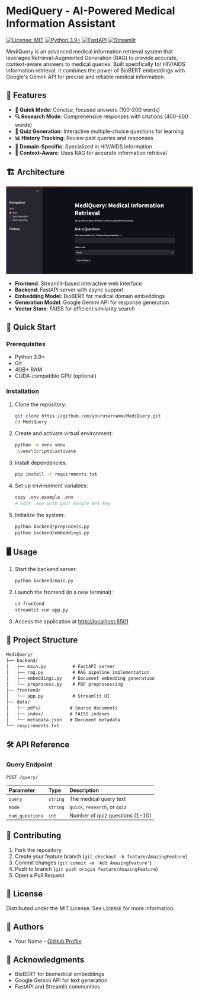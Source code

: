 # MediQuery - AI-Powered Medical Information Assistant

[![License: MIT](https://img.shields.io/badge/License-MIT-yellow.svg)](https://opensource.org/licenses/MIT)
[![Python 3.9+](https://img.shields.io/badge/python-3.9+-blue.svg)](https://www.python.org/downloads/)
[![FastAPI](https://img.shields.io/badge/FastAPI-0.68.0+-00a393.svg)](https://fastapi.tiangolo.com)
[![Streamlit](https://img.shields.io/badge/Streamlit-1.2.0+-FF4B4B.svg)](https://streamlit.io)

MediQuery is an advanced medical information retrieval system that leverages Retrieval-Augmented Generation (RAG) to provide accurate, context-aware answers to medical queries. Built specifically for HIV/AIDS information retrieval, it combines the power of BioBERT embeddings with Google's Gemini API for precise and reliable medical information.

## 🌟 Features

- **💨 Quick Mode**: Concise, focused answers (100-200 words)
- **🔍 Research Mode**: Comprehensive responses with citations (400-600 words)
- **📝 Quiz Generation**: Interactive multiple-choice questions for learning
- **📊 History Tracking**: Review past queries and responses
- **🎯 Domain-Specific**: Specialized in HIV/AIDS information
- **🔗 Context-Aware**: Uses RAG for accurate information retrieval

## 🏗️ Architecture

![MediQuery Architecture](https://github.com/rahkaf/Medi_Query_AI_Doctor/blob/main/Screenshot%202025-08-01%20123621.png)

- **Frontend**: Streamlit-based interactive web interface
- **Backend**: FastAPI server with async support
- **Embedding Model**: BioBERT for medical domain embeddings
- **Generation Model**: Google Gemini API for response generation
- **Vector Store**: FAISS for efficient similarity search

## 🚀 Quick Start

### Prerequisites

- Python 3.9+
- Git
- 4GB+ RAM
- CUDA-compatible GPU (optional)

### Installation

1. Clone the repository:
   ```bash
   git clone https://github.com/yourusername/MediQuery.git
   cd MediQuery
   ```

2. Create and activate virtual environment:
   ```bash
   python -m venv venv
   .\venv\Scripts\activate
   ```

3. Install dependencies:
   ```bash
   pip install -r requirements.txt
   ```

4. Set up environment variables:
   ```bash
   copy .env.example .env
   # Edit .env with your Google API key
   ```

5. Initialize the system:
   ```bash
   python backend/preprocess.py
   python backend/embeddings.py
   ```

## 🖥️ Usage

1. Start the backend server:
   ```bash
   python backend/main.py
   ```

2. Launch the frontend (in a new terminal):
   ```bash
   cd frontend
   streamlit run app.py
   ```

3. Access the application at [http://localhost:8501](http://localhost:8501)

## 📁 Project Structure

```
MediQuery/
├── backend/
│   ├── main.py          # FastAPI server
│   ├── rag.py           # RAG pipeline implementation
│   ├── embeddings.py    # Document embedding generation
│   └── preprocess.py    # PDF preprocessing
├── frontend/
│   └── app.py           # Streamlit UI
├── data/
│   ├── pdfs/           # Source documents
│   ├── index/          # FAISS indexes
│   └── metadata.json   # Document metadata
└── requirements.txt
```

## 🛠️ API Reference

### Query Endpoint

```http
POST /query/
```

| Parameter | Type | Description |
| :--- | :--- | :--- |
| `query` | `string` | The medical query text |
| `mode` | `string` | `quick`, `research`, or `quiz` |
| `num_questions` | `int` | Number of quiz questions (1-10) |

## 🤝 Contributing

1. Fork the repository
2. Create your feature branch (`git checkout -b feature/AmazingFeature`)
3. Commit changes (`git commit -m 'Add AmazingFeature'`)
4. Push to branch (`git push origin feature/AmazingFeature`)
5. Open a Pull Request

## 📄 License

Distributed under the MIT License. See `LICENSE` for more information.

## 👥 Authors

- Your Name - [GitHub Profile](https://github.com/rahkaf)

## 🙏 Acknowledgments

- BioBERT for biomedical embeddings
- Google Gemini API for text generation
- FastAPI and Streamlit communities
